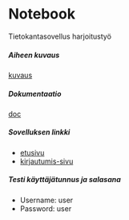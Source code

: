 # Notebook
Tietokantasovellus harjoitustyö

##### Aiheen kuvaus
[kuvaus](http://advancedkittenry.github.io/suunnittelu_ja_tyoymparisto/aiheet/Muistilista.html)

##### Dokumentaatio
[doc](doc/Tsohpalautus.pdf)

##### Sovelluksen linkki
* [etusivu](http://samukaup.users.cs.helsinki.fi/tsoha/)
* [kirjautumis-sivu](http://samukaup.users.cs.helsinki.fi/tsoha/login)

##### Testi käyttäjätunnus ja salasana

* Username: user
* Password: user



